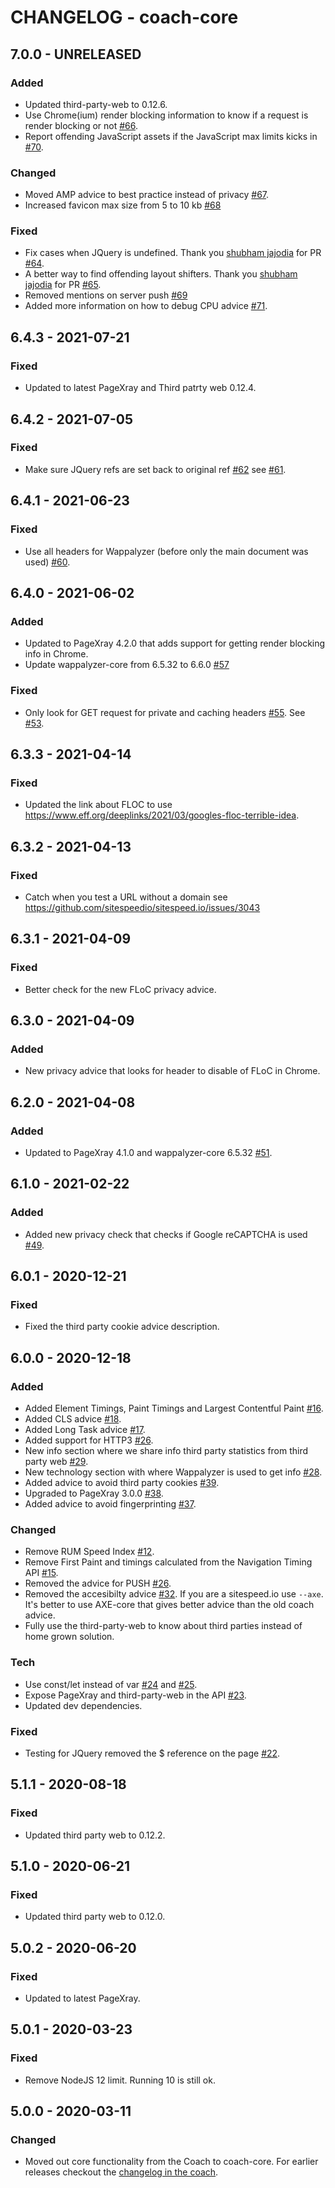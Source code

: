 # CHANGELOG - coach-core

## 7.0.0 - UNRELEASED
### Added
* Updated third-party-web to 0.12.6.
* Use Chrome(ium) render blocking information to know if a request is render blocking or not [#66](https://github.com/sitespeedio/coach-core/pull/66).
* Report offending JavaScript assets if the JavaScript max limits kicks in [#70](https://github.com/sitespeedio/coach-core/pull/70).

### Changed
* Moved AMP advice to best practice instead of privacy [#67](https://github.com/sitespeedio/coach-core/pull/67).
* Increased favicon max size from 5 to 10 kb [#68](https://github.com/sitespeedio/coach-core/pull/68)
### Fixed
* Fix cases when JQuery is undefined. Thank you [shubham jajodia](https://github.com/jajo-shubham) for PR [#64](https://github.com/sitespeedio/coach-core/pull/64).
* A better way to find offending layout shifters. Thank you [shubham jajodia](https://github.com/jajo-shubham) for PR [#65](https://github.com/sitespeedio/coach-core/pull/65).
* Removed mentions on server push [#69](https://github.com/sitespeedio/coach-core/pull/69)
* Added more information on how to debug CPU advice [#71](https://github.com/sitespeedio/coach-core/pull/71).
## 6.4.3 - 2021-07-21
### Fixed
* Updated to latest PageXray and Third patrty web 0.12.4.
## 6.4.2 - 2021-07-05

### Fixed
* Make sure JQuery refs are set back to original ref [#62](https://github.com/sitespeedio/coach-core/pull/62) see [#61](https://github.com/sitespeedio/coach-core/issues/61).
## 6.4.1 - 2021-06-23
### Fixed
* Use all headers for Wappalyzer (before only the main document was used) [#60](https://github.com/sitespeedio/coach-core/pull/60).
## 6.4.0 - 2021-06-02
### Added 
* Updated to PageXray 4.2.0 that adds support for getting render blocking info in Chrome.
* Update wappalyzer-core from 6.5.32 to 6.6.0 [#57](https://github.com/sitespeedio/coach-core/pull/57)

### Fixed
* Only look for GET request for private and caching headers [#55](https://github.com/sitespeedio/coach-core/pull/55). See [#53](https://github.com/sitespeedio/coach-core/issues/53).

## 6.3.3 - 2021-04-14
### Fixed
* Updated the link about FLOC to use https://www.eff.org/deeplinks/2021/03/googles-floc-terrible-idea.
## 6.3.2 - 2021-04-13
### Fixed
* Catch when you test a URL without a domain see https://github.com/sitespeedio/sitespeed.io/issues/3043
## 6.3.1 - 2021-04-09
### Fixed
* Better check for the new FLoC privacy advice.
## 6.3.0 - 2021-04-09
### Added
* New privacy advice that looks for header to disable of FLoC in Chrome.
## 6.2.0 - 2021-04-08
### Added 
* Updated to PageXray 4.1.0 and wappalyzer-core 6.5.32 [#51](https://github.com/sitespeedio/coach-core/pull/51).
## 6.1.0 - 2021-02-22
### Added 
* Added new privacy check that checks if Google reCAPTCHA is used [#49](https://github.com/sitespeedio/coach-core/pull/49).
## 6.0.1 - 2020-12-21
### Fixed
* Fixed the third party cookie advice description.
## 6.0.0 - 2020-12-18
### Added
* Added Element Timings, Paint Timings and Largest Contentful Paint [#16](https://github.com/sitespeedio/coach-core/pull/16).
* Added CLS advice [#18](https://github.com/sitespeedio/coach-core/pull/18).
* Added Long Task advice [#17](https://github.com/sitespeedio/coach-core/pull/17).
* Added support for HTTP3 [#26](https://github.com/sitespeedio/coach-core/pull/26).
* New info section where we share info third party statistics from third party web [#29](https://github.com/sitespeedio/coach-core/pull/29).
* New technology section with where Wappalyzer is used to get info [#28](https://github.com/sitespeedio/coach-core/pull/28).
* Added advice to avoid third party cookies [#39](https://github.com/sitespeedio/coach-core/pull/39).
* Upgraded to PageXray 3.0.0 [#38](https://github.com/sitespeedio/coach-core/pull/38).
* Added advice to avoid fingerprinting [#37](https://github.com/sitespeedio/coach-core/pull/37).
### Changed
* Remove RUM Speed Index [#12](https://github.com/sitespeedio/coach-core/pull/12).
* Remove First Paint and timings calculated from the Navigation Timing API [#15](https://github.com/sitespeedio/coach-core/pull/15).
* Removed the advice for PUSH [#26](https://github.com/sitespeedio/coach-core/pull/26).
* Removed the accesibilty advice [#32](https://github.com/sitespeedio/coach-core/pull/32). If you are a sitespeed.io use `--axe`. It's better to use AXE-core that gives better advice than the old coach advice.
* Fully use the third-party-web to know about third parties instead of home grown solution.

### Tech
* Use const/let instead of var [#24](https://github.com/sitespeedio/coach-core/pull/24) and [#25](https://github.com/sitespeedio/coach-core/pull/25).
* Expose PageXray and third-party-web in the API [#23](https://github.com/sitespeedio/coach-core/pull/23).
* Updated dev dependencies.

### Fixed
* Testing for JQuery removed the $ reference on the page [#22](https://github.com/sitespeedio/coach-core/pull/22).

## 5.1.1 - 2020-08-18
### Fixed
* Updated third party web to 0.12.2.

## 5.1.0 - 2020-06-21
### Fixed
* Updated third party web to 0.12.0.

## 5.0.2 - 2020-06-20
### Fixed
* Updated to latest PageXray.

## 5.0.1 - 2020-03-23
### Fixed
* Remove NodeJS 12 limit. Running 10 is still ok.

## 5.0.0 - 2020-03-11
### Changed
* Moved out core functionality from the Coach to coach-core. For earlier releases checkout the [changelog in the coach](https://github.com/sitespeedio/coach/blob/master/CHANGELOG.md).
